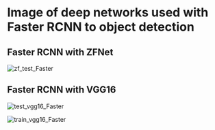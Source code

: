 # Image of deep networks used with Faster RCNN to object detection

## Faster RCNN with ZFNet
![zf_test_Faster](https://user-images.githubusercontent.com/19544865/71204821-dea88b00-227f-11ea-908a-8b9cbc9754f7.png)

## Faster RCNN with VGG16

![test_vgg16_Faster](https://user-images.githubusercontent.com/19544865/71204829-e2d4a880-227f-11ea-84cd-0506d788043e.png)

![train_vgg16_Faster](https://user-images.githubusercontent.com/19544865/71204831-e5370280-227f-11ea-90cb-c80eeffe7573.png)
